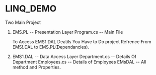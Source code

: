 # LINQ_DEMO


Two Main Project

1. EMS.PL -- Presentation Layer
    Program.cs -- Main File

   To Access EMS1.DAL Deatils You Have to Do project Refrence From EMS!.DAL to EMS.PL(Dependancies).

3. EMS1.DAL -- Data Access Layer
     Department.cs -- Details Of Department
     Employees.cs --   Details of Employees
     EMsDAL -- All method and Properties.
